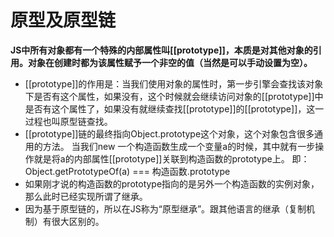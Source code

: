 # 原型及原型链

**JS中所有对象都有一个特殊的内部属性叫[[prototype]]，本质是对其他对象的引用。对象在创建时都为该属性赋予一个非空的值（当然是可以手动设置为空）。**
-   [[prototype]]的作用是：当我们使用对象的属性时，第一步引擎会查找该对象下是否有这个属性，如果没有，这个时候就会继续访问对象的[[prototype]]中是否有这个属性了，如果没有就继续查找[[prototype]]的[[prototype]]，这一过程也叫原型链查找。
-   [[prototype]]链的最终指向Object.prototype这个对象，这个对象包含很多通用的方法。
当我们new 一个构造函数生成一个变量a的时候，其中就有一步操作就是将a的内部属性[[prototype]]关联到构造函数的prototype上。
即：Object.getPrototypeOf(a) === 构造函数.prototype
-   如果刚才说的构造函数的prototype指向的是另外一个构造函数的实例对象，那么此时已经实现所谓了继承。
-   因为基于原型链的，所以在JS称为“原型继承”。跟其他语言的继承（复制机制）有很大区别的。